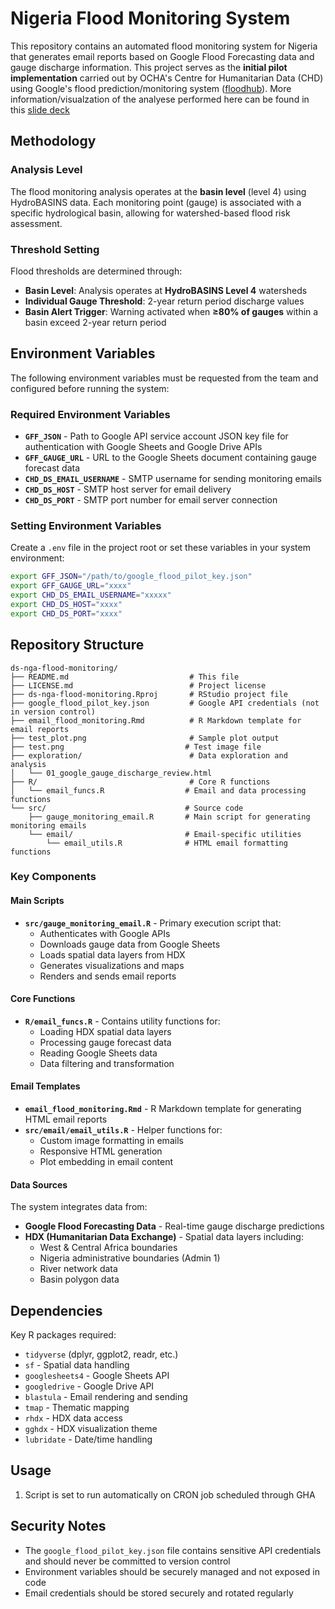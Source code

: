 # Nigeria Flood Monitoring System

This repository contains an automated flood monitoring system for Nigeria that generates email reports based on Google Flood Forecasting data and gauge discharge information. This project serves as the **initial pilot implementation** carried out by OCHA's Centre for Humanitarian Data (CHD) using Google's flood prediction/monitoring system ([floodhub](https://sites.research.google/floods/l/0/0/3)). More information/visualzation of the analyese performed here can be found in this [slide deck](https://docs.google.com/presentation/d/1rB8aOX8XntChfCqIH0wm7Xwf-JXfpQz68sNGk-RifVw/edit?slide=id.g112845f0d8c_1_0#slide=id.g112845f0d8c_1_0)

## Methodology

### Analysis Level
The flood monitoring analysis operates at the **basin level** (level 4) using HydroBASINS data. Each monitoring point (gauge) is associated with a specific hydrological basin, allowing for watershed-based flood risk assessment.

### Threshold Setting
Flood thresholds are determined through:

- **Basin Level**: Analysis operates at **HydroBASINS Level 4** watersheds
- **Individual Gauge Threshold**: 2-year return period discharge values
- **Basin Alert Trigger**: Warning activated when **≥80% of gauges** within a basin exceed 2-year return period

## Environment Variables

The following environment variables must be requested from the team and configured before running the system:

### Required Environment Variables

- **`GFF_JSON`** - Path to Google API service account JSON key file for authentication with Google Sheets and Google Drive APIs
- **`GFF_GAUGE_URL`** - URL to the Google Sheets document containing gauge forecast data
- **`CHD_DS_EMAIL_USERNAME`** - SMTP username for sending monitoring emails
- **`CHD_DS_HOST`** - SMTP host server for email delivery
- **`CHD_DS_PORT`** - SMTP port number for email server connection

### Setting Environment Variables

Create a `.env` file in the project root or set these variables in your system environment:

```bash
export GFF_JSON="/path/to/google_flood_pilot_key.json"
export GFF_GAUGE_URL="xxxx"
export CHD_DS_EMAIL_USERNAME="xxxxx"
export CHD_DS_HOST="xxxx"
export CHD_DS_PORT="xxxx"
```

## Repository Structure

```
ds-nga-flood-monitoring/
├── README.md                           # This file
├── LICENSE.md                          # Project license
├── ds-nga-flood-monitoring.Rproj       # RStudio project file
├── google_flood_pilot_key.json         # Google API credentials (not in version control)
├── email_flood_monitoring.Rmd          # R Markdown template for email reports
├── test_plot.png                       # Sample plot output
├── test.png                           # Test image file
├── exploration/                        # Data exploration and analysis
│   └── 01_google_gauge_discharge_review.html
├── R/                                  # Core R functions
│   └── email_funcs.R                  # Email and data processing functions
└── src/                               # Source code
    ├── gauge_monitoring_email.R       # Main script for generating monitoring emails
    └── email/                         # Email-specific utilities
        └── email_utils.R              # HTML email formatting functions
```

### Key Components

#### Main Scripts
- **`src/gauge_monitoring_email.R`** - Primary execution script that:
  - Authenticates with Google APIs
  - Downloads gauge data from Google Sheets
  - Loads spatial data layers from HDX
  - Generates visualizations and maps
  - Renders and sends email reports

#### Core Functions
- **`R/email_funcs.R`** - Contains utility functions for:
  - Loading HDX spatial data layers
  - Processing gauge forecast data
  - Reading Google Sheets data
  - Data filtering and transformation

#### Email Templates
- **`email_flood_monitoring.Rmd`** - R Markdown template for generating HTML email reports
- **`src/email/email_utils.R`** - Helper functions for:
  - Custom image formatting in emails
  - Responsive HTML generation
  - Plot embedding in email content

#### Data Sources
The system integrates data from:
- **Google Flood Forecasting Data** - Real-time gauge discharge predictions
- **HDX (Humanitarian Data Exchange)** - Spatial data layers including:
  - West & Central Africa boundaries
  - Nigeria administrative boundaries (Admin 1)
  - River network data
  - Basin polygon data


## Dependencies

Key R packages required:
- `tidyverse` (dplyr, ggplot2, readr, etc.)
- `sf` - Spatial data handling
- `googlesheets4` - Google Sheets API
- `googledrive` - Google Drive API
- `blastula` - Email rendering and sending
- `tmap` - Thematic mapping
- `rhdx` - HDX data access
- `gghdx` - HDX visualization theme
- `lubridate` - Date/time handling

## Usage

1. Script is set to run automatically on CRON job scheduled through GHA

## Security Notes

- The `google_flood_pilot_key.json` file contains sensitive API credentials and should never be committed to version control
- Environment variables should be securely managed and not exposed in code
- Email credentials should be stored securely and rotated regularly
